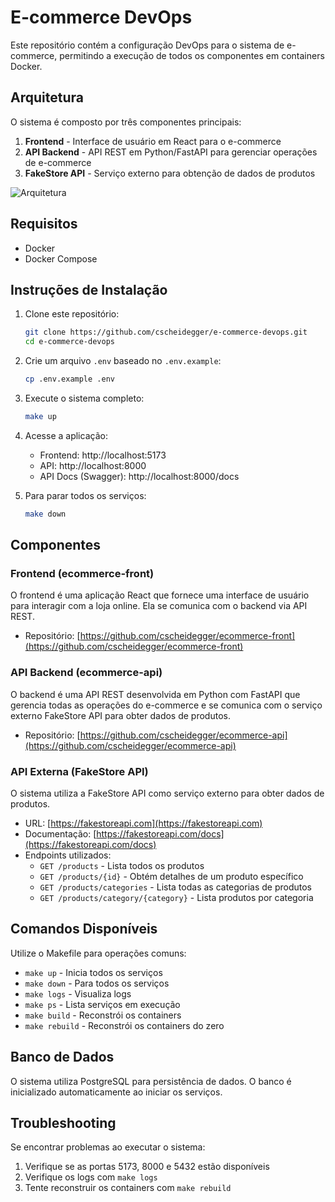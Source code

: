 # E-commerce DevOps

Este repositório contém a configuração DevOps para o sistema de e-commerce, permitindo a execução de todos os componentes em containers Docker.

## Arquitetura

O sistema é composto por três componentes principais:

1. **Frontend** - Interface de usuário em React para o e-commerce
2. **API Backend** - API REST em Python/FastAPI para gerenciar operações de e-commerce
3. **FakeStore API** - Serviço externo para obtenção de dados de produtos

![Arquitetura](arquitetura.png)

## Requisitos

- Docker
- Docker Compose

## Instruções de Instalação

1. Clone este repositório:
   ```bash
   git clone https://github.com/cscheidegger/e-commerce-devops.git
   cd e-commerce-devops
   ```

2. Crie um arquivo `.env` baseado no `.env.example`:
   ```bash
   cp .env.example .env
   ```

3. Execute o sistema completo:
   ```bash
   make up
   ```

4. Acesse a aplicação:
   - Frontend: http://localhost:5173
   - API: http://localhost:8000
   - API Docs (Swagger): http://localhost:8000/docs

5. Para parar todos os serviços:
   ```bash
   make down
   ```

## Componentes

### Frontend (ecommerce-front)

O frontend é uma aplicação React que fornece uma interface de usuário para interagir com a loja online. Ela se comunica com o backend via API REST.

- Repositório: [https://github.com/cscheidegger/ecommerce-front](https://github.com/cscheidegger/ecommerce-front)

### API Backend (ecommerce-api)

O backend é uma API REST desenvolvida em Python com FastAPI que gerencia todas as operações do e-commerce e se comunica com o serviço externo FakeStore API para obter dados de produtos.

- Repositório: [https://github.com/cscheidegger/ecommerce-api](https://github.com/cscheidegger/ecommerce-api)

### API Externa (FakeStore API)

O sistema utiliza a FakeStore API como serviço externo para obter dados de produtos.

- URL: [https://fakestoreapi.com](https://fakestoreapi.com)
- Documentação: [https://fakestoreapi.com/docs](https://fakestoreapi.com/docs)
- Endpoints utilizados:
  - `GET /products` - Lista todos os produtos
  - `GET /products/{id}` - Obtém detalhes de um produto específico
  - `GET /products/categories` - Lista todas as categorias de produtos
  - `GET /products/category/{category}` - Lista produtos por categoria

## Comandos Disponíveis

Utilize o Makefile para operações comuns:

- `make up` - Inicia todos os serviços
- `make down` - Para todos os serviços
- `make logs` - Visualiza logs
- `make ps` - Lista serviços em execução
- `make build` - Reconstrói os containers
- `make rebuild` - Reconstrói os containers do zero

## Banco de Dados

O sistema utiliza PostgreSQL para persistência de dados. O banco é inicializado automaticamente ao iniciar os serviços.

## Troubleshooting

Se encontrar problemas ao executar o sistema:

1. Verifique se as portas 5173, 8000 e 5432 estão disponíveis
2. Verifique os logs com `make logs`
3. Tente reconstruir os containers com `make rebuild`
